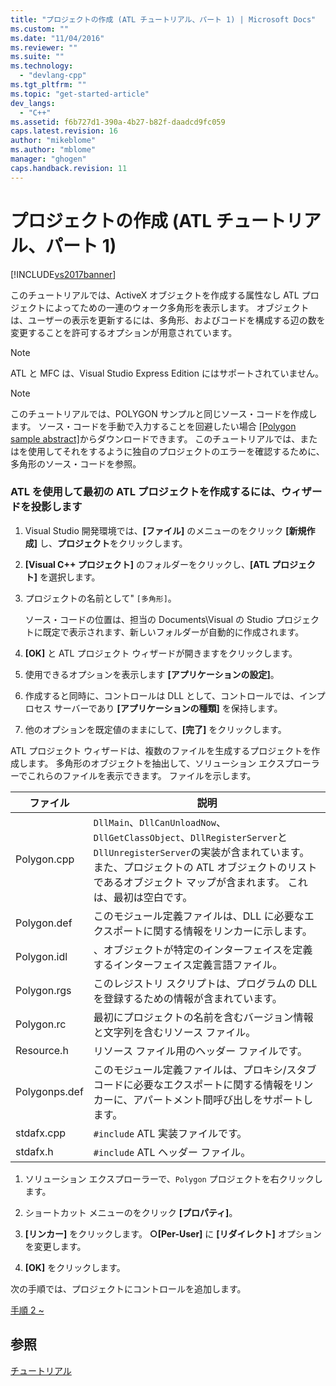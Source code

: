 ```yaml
---
title: "プロジェクトの作成 (ATL チュートリアル、パート 1) | Microsoft Docs"
ms.custom: ""
ms.date: "11/04/2016"
ms.reviewer: ""
ms.suite: ""
ms.technology: 
  - "devlang-cpp"
ms.tgt_pltfrm: ""
ms.topic: "get-started-article"
dev_langs: 
  - "C++"
ms.assetid: f6b727d1-390a-4b27-b82f-daadcd9fc059
caps.latest.revision: 16
author: "mikeblome"
ms.author: "mblome"
manager: "ghogen"
caps.handback.revision: 11
---
```

# プロジェクトの作成 (ATL チュートリアル、パート 1)
[!INCLUDE[vs2017banner](../assembler/inline/includes/vs2017banner.md)]

このチュートリアルでは、ActiveX オブジェクトを作成する属性なし ATL プロジェクトによってための一連のウォーク多角形を表示します。  オブジェクトは、ユーザーの表示を更新するには、多角形、およびコードを構成する辺の数を変更することを許可するオプションが用意されています。  
  
> [!NOTE]
>  ATL と MFC は、Visual Studio Express Edition にはサポートされていません。  
  
> [!NOTE]
>  このチュートリアルでは、POLYGON サンプルと同じソース・コードを作成します。  ソース・コードを手動で入力することを回避したい場合 [&#91;Polygon sample abstract&#93;](../top/visual-cpp-samples.md)からダウンロードできます。  このチュートリアルでは、またはを使用してそれをするように独自のプロジェクトのエラーを確認するために、多角形のソース・コードを参照。  
  
### ATL を使用して最初の ATL プロジェクトを作成するには、ウィザードを投影します  
  
1.  Visual Studio 開発環境では、**\[ファイル\]** のメニューのをクリック **\[新規作成\]** し、**プロジェクト**をクリックします。  
  
2.  **\[Visual C\+\+ プロジェクト\]** のフォルダーをクリックし、**\[ATL プロジェクト\]** を選択します。  
  
3.  プロジェクトの名前として" `[多角形]`。  
  
     ソース・コードの位置は、担当の Documents\\Visual の Studio プロジェクトに既定で表示されます、新しいフォルダーが自動的に作成されます。  
  
4.  **\[OK\]** と ATL プロジェクト ウィザードが開きますをクリックします。  
  
5.  使用できるオプションを表示します **\[アプリケーションの設定\]**。  
  
6.  作成すると同時に、コントロールは DLL として、コントロールでは、インプロセス サーバーであり **\[アプリケーションの種類\]** を保持します。  
  
7.  他のオプションを既定値のままにして、**\[完了\]** をクリックします。  
  
 ATL プロジェクト ウィザードは、複数のファイルを生成するプロジェクトを作成します。  多角形のオブジェクトを抽出して、ソリューション エクスプローラーでこれらのファイルを表示できます。  ファイルを示します。  
  
|ファイル|説明|  
|----------|--------|  
|Polygon.cpp|`DllMain`、`DllCanUnloadNow`、`DllGetClassObject`、`DllRegisterServer`と `DllUnregisterServer`の実装が含まれています。  また、プロジェクトの ATL オブジェクトのリストであるオブジェクト マップが含まれます。  これは、最初は空白です。|  
|Polygon.def|このモジュール定義ファイルは、DLL に必要なエクスポートに関する情報をリンカーに示します。|  
|Polygon.idl|、オブジェクトが特定のインターフェイスを定義するインターフェイス定義言語ファイル。|  
|Polygon.rgs|このレジストリ スクリプトは、プログラムの DLL を登録するための情報が含まれています。|  
|Polygon.rc|最初にプロジェクトの名前を含むバージョン情報と文字列を含むリソース ファイル。|  
|Resource.h|リソース ファイル用のヘッダー ファイルです。|  
|Polygonps.def|このモジュール定義ファイルは、プロキシ\/スタブ コードに必要なエクスポートに関する情報をリンカーに、アパートメント間呼び出しをサポートします。|  
|stdafx.cpp|`#include` ATL 実装ファイルです。|  
|stdafx.h|`#include` ATL ヘッダー ファイル。|  
  
1.  ソリューション エクスプローラーで、`Polygon` プロジェクトを右クリックします。  
  
2.  ショートカット メニューのをクリック **\[プロパティ\]**。  
  
3.  **\[リンカー\]** をクリックします。  **○\[Per\-User\]** に **\[リダイレクト\]** オプションを変更します。  
  
4.  **\[OK\]** をクリックします。  
  
 次の手順では、プロジェクトにコントロールを追加します。  
  
 [手順 2 ~](../atl/adding-a-control-atl-tutorial-part-2.md)  
  
## 参照  
 [チュートリアル](../Topic/Active%20Template%20Library%20\(ATL\)%20Tutorial.md)